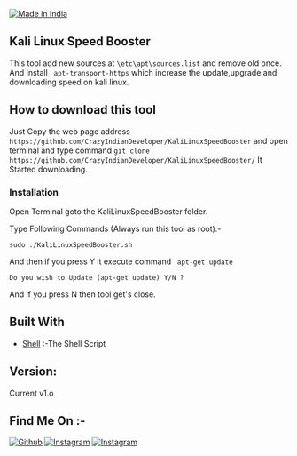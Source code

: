 <p align="left">
<a href="#"><img title="Made in India" src="https://img.shields.io/badge/Made%20in%20-India-orange"></a>
</p>

## Kali Linux Speed Booster

This tool add new sources at `\etc\apt\sources.list` and remove old once. And Install ` apt-transport-https`   which increase the update,upgrade and downloading speed on kali linux.

## How to download this tool

Just Copy the web page address `https://github.com/CrazyIndianDeveloper/KaliLinuxSpeedBooster`  and open terminal and type command `git clone https://github.com/CrazyIndianDeveloper/KaliLinuxSpeedBooster/` It Started downloading.

### Installation

Open Terminal goto the KaliLinuxSpeedBooster folder.

Type Following Commands (Always run this tool as root):-

```
sudo ./KaliLinuxSpeedBooster.sh
```

And then if you press Y it execute command ` apt-get update`

```
Do you wish to Update (apt-get update) Y/N ? 

```

And if you press N then tool get's close.

## Built With

* [Shell](https://www.shellscript.sh/) :-The Shell Script

## Version:

Current v1.o

## Find Me On :-

[![Github](https://img.shields.io/badge/GITHUB-CrazyIndianDeveloper-green?style=for-the-badge&logo=github)](https://github.com/CrazyIndianDeveloper)
[![Instagram](https://img.shields.io/badge/IG-%40crazy_indian_developer-blue?style=for-the-badge&logo=instagram)](https://www.instagram.com/crazy_indian_developer)
[![Instagram](https://img.shields.io/badge/Youtube-Crazy%20Indian%20Developer-red?style=for-the-badge&logo=youtube
)](https://www.youtube.com/channel/UCnij5U2Ic3PtpzCWmmydP7g)


